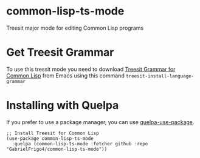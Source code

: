 # common-lisp-ts-mode
Treesit major mode for editing Common Lisp programs

# Get Treesit Grammar
To use this tressit mode you need to download [Treesit Grammar for Common Lisp][treesit-gramar-commonlisp] from Emacs using this command `treesit-install-language-grammar`

# Installing with Quelpa
If you prefer to use a package manager, you can use [quelpa-use-package].

```elisp
;; Install Treesit for Common Lisp
(use-package common-lisp-ts-mode
  :quelpa (common-lisp-ts-mode :fetcher github :repo "GabrielFrigo4/common-lisp-ts-mode"))
```

[treesit-gramar-commonlisp]: https://github.com/tree-sitter-grammars/tree-sitter-commonlisp
[quelpa-use-package]: https://github.com/quelpa/quelpa-use-package